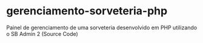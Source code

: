 # gerenciamento-sorveteria-php
Painel de gerenciamento de uma sorveteria desenvolvido em PHP utilizando o SB Admin 2 (Source Code)
